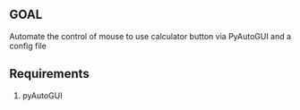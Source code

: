 ## GOAL

Automate the control of mouse to use calculator button via PyAutoGUI and a config file

## Requirements
1. pyAutoGUI



